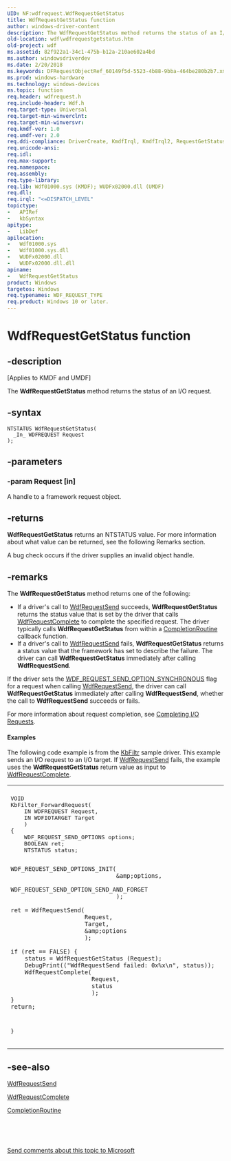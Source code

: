 ```yaml
---
UID: NF:wdfrequest.WdfRequestGetStatus
title: WdfRequestGetStatus function
author: windows-driver-content
description: The WdfRequestGetStatus method returns the status of an I/O request.
old-location: wdf\wdfrequestgetstatus.htm
old-project: wdf
ms.assetid: 82f922a1-34c1-475b-b12a-210ae602a4bd
ms.author: windowsdriverdev
ms.date: 2/20/2018
ms.keywords: DFRequestObjectRef_60149f5d-5523-4b88-9bba-464be280b2b7.xml, WdfRequestGetStatus, WdfRequestGetStatus method, kmdf.wdfrequestgetstatus, wdf.wdfrequestgetstatus, wdfrequest/WdfRequestGetStatus
ms.prod: windows-hardware
ms.technology: windows-devices
ms.topic: function
req.header: wdfrequest.h
req.include-header: Wdf.h
req.target-type: Universal
req.target-min-winverclnt: 
req.target-min-winversvr: 
req.kmdf-ver: 1.0
req.umdf-ver: 2.0
req.ddi-compliance: DriverCreate, KmdfIrql, KmdfIrql2, RequestGetStatusValid
req.unicode-ansi: 
req.idl: 
req.max-support: 
req.namespace: 
req.assembly: 
req.type-library: 
req.lib: Wdf01000.sys (KMDF); WUDFx02000.dll (UMDF)
req.dll: 
req.irql: "<=DISPATCH_LEVEL"
topictype:
-	APIRef
-	kbSyntax
apitype:
-	LibDef
apilocation:
-	Wdf01000.sys
-	Wdf01000.sys.dll
-	WUDFx02000.dll
-	WUDFx02000.dll.dll
apiname:
-	WdfRequestGetStatus
product: Windows
targetos: Windows
req.typenames: WDF_REQUEST_TYPE
req.product: Windows 10 or later.
---
```


# WdfRequestGetStatus function


## -description


<p class="CCE_Message">[Applies to KMDF and UMDF]

The <b>WdfRequestGetStatus</b> method returns the status of an I/O request.


## -syntax


````
NTSTATUS WdfRequestGetStatus(
  _In_ WDFREQUEST Request
);
````


## -parameters




### -param Request [in]

A handle to a framework request object.


## -returns



<b>WdfRequestGetStatus</b>  returns an NTSTATUS value. For more information about what value can be returned, see the following Remarks section.

A bug check occurs if the driver supplies an invalid object handle.






## -remarks



The <b>WdfRequestGetStatus</b> method returns one of the following:

<ul>
<li>
If a driver's call to <a href="..\wdfrequest\nf-wdfrequest-wdfrequestsend.md">WdfRequestSend</a> succeeds, <b>WdfRequestGetStatus</b> returns the status value that is set by the driver that calls <a href="..\wdfrequest\nf-wdfrequest-wdfrequestcomplete.md">WdfRequestComplete</a> to complete the specified request. The driver typically calls <b>WdfRequestGetStatus</b> from within a <a href="..\wdfrequest\nc-wdfrequest-evt_wdf_request_completion_routine.md">CompletionRoutine</a> callback function.

</li>
<li>
If a driver's call to <a href="..\wdfrequest\nf-wdfrequest-wdfrequestsend.md">WdfRequestSend</a> fails, <b>WdfRequestGetStatus</b> returns a status value that the framework has set to describe the failure. The driver can call <b>WdfRequestGetStatus</b> immediately after calling <b>WdfRequestSend</b>.

</li>
</ul>
If the driver sets the <a href="..\wdfrequest\ne-wdfrequest-_wdf_request_send_options_flags.md">WDF_REQUEST_SEND_OPTION_SYNCHRONOUS</a> flag for a request when calling <a href="..\wdfrequest\nf-wdfrequest-wdfrequestsend.md">WdfRequestSend</a>, the driver can call <b>WdfRequestGetStatus</b> immediately after calling <b>WdfRequestSend</b>, whether the call to <b>WdfRequestSend</b> succeeds or fails.

For more information about request completion, see <a href="https://docs.microsoft.com/en-us/windows-hardware/drivers/wdf/completing-i-o-requests">Completing I/O Requests</a>.


#### Examples

The following code example is from the <a href="https://docs.microsoft.com/en-us/windows-hardware/drivers/wdf/sample-kmdf-drivers">KbFiltr</a> sample driver. This example sends an I/O request to an I/O target. If <a href="..\wdfrequest\nf-wdfrequest-wdfrequestsend.md">WdfRequestSend</a> fails, the example uses the <b>WdfRequestGetStatus</b> return value as input to <a href="..\wdfrequest\nf-wdfrequest-wdfrequestcomplete.md">WdfRequestComplete</a>. 

<div class="code"><span codelanguage=""><table>
<tr>
<th></th>
</tr>
<tr>
<td>
<pre>VOID
KbFilter_ForwardRequest(
    IN WDFREQUEST Request,
    IN WDFIOTARGET Target
    )
{
    WDF_REQUEST_SEND_OPTIONS options;
    BOOLEAN ret;
    NTSTATUS status;

    WDF_REQUEST_SEND_OPTIONS_INIT(
                                  &amp;options,
                                  WDF_REQUEST_SEND_OPTION_SEND_AND_FORGET
                                  );

    ret = WdfRequestSend(
                         Request,
                         Target,
                         &amp;options
                         );

    if (ret == FALSE) {
        status = WdfRequestGetStatus (Request);
        DebugPrint(("WdfRequestSend failed: 0x%x\n", status));
        WdfRequestComplete(
                           Request,
                           status
                           );
    }
    return;
}</pre>
</td>
</tr>
</table></span></div>



## -see-also

<a href="..\wdfrequest\nf-wdfrequest-wdfrequestsend.md">WdfRequestSend</a>



<a href="..\wdfrequest\nf-wdfrequest-wdfrequestcomplete.md">WdfRequestComplete</a>



<a href="..\wdfrequest\nc-wdfrequest-evt_wdf_request_completion_routine.md">CompletionRoutine</a>



 

 

<a href="mailto:wsddocfb@microsoft.com?subject=Documentation%20feedback [wdf\wdf]:%20WdfRequestGetStatus method%20 RELEASE:%20(2/20/2018)&amp;body=%0A%0APRIVACY STATEMENT%0A%0AWe use your feedback to improve the documentation. We don't use your email address for any other purpose, and we'll remove your email address from our system after the issue that you're reporting is fixed. While we're working to fix this issue, we might send you an email message to ask for more info. Later, we might also send you an email message to let you know that we've addressed your feedback.%0A%0AFor more info about Microsoft's privacy policy, see http://privacy.microsoft.com/en-us/default.aspx." title="Send comments about this topic to Microsoft">Send comments about this topic to Microsoft</a>

